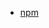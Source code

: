 <!-- - [Gitlab](https://github.com/YanPanMichael/@autopack/vpack) -->
- [npm](https://www.npmjs.com/package/@autopack/vpack)